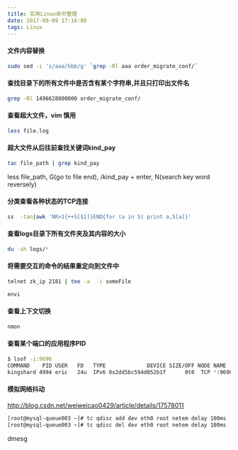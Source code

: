 ```yaml
---
title: 实用Linux命令整理
date: 2017-09-09 17:16:00
tags: Linux
---
```


#### 文件内容替换

``` bash
sudo sed -i 's/aaa/bbb/g' `grep -Rl aaa order_migrate_conf/`
```

#### 查找目录下的所有文件中是否含有某个字符串,并且只打印出文件名

``` bash
grep -Rl 1496628000000 order_migrate_conf/
```

#### 查看超大文件，vim 慎用

``` bash
less file.log
```


#### 超大文件从后往前查找关键词kind_pay

``` bash
tac file_path | grep kind_pay
```

less file_path, G(go to file end), /kind_pay + enter, N(search key word reversely)

#### 分类查看各种状态的TCP连接

``` bash
ss  -tan|awk 'NR>1{++S[$1]}END{for (a in S) print a,S[a]}'
```

#### 查看logs目录下所有文件夹及其内容的大小

``` bash
du -sh logs/*
```

#### 将需要交互的命令的结果重定向到文件中

``` bash
telnet zk_ip 2181 | tee -a  -i someFile

envi
```

#### 查看上下文切换

``` bash
nmon
```

#### 查看某个端口的应用程序PID
``` bash
$ lsof -i:9696
COMMAND    PID USER   FD   TYPE             DEVICE SIZE/OFF NODE NAME
kingshard 4994 eric   24u  IPv6 0x2dd5bc594d052b1f      0t0  TCP *:9696 (LISTEN)

```

#### 模拟网络抖动
http://blog.csdn.net/weiweicao0429/article/details/17578011
``` bash
[root@mysql-queue003 ~]# tc qdisc add dev eth0 root netem delay 100ms
[root@mysql-queue003 ~]# tc qdisc del dev eth0 root netem delay 100ms
```

dmesg
